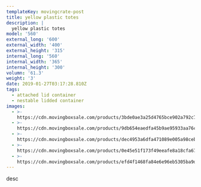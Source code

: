 ```yaml
---
templateKey: movingcrate-post
title: yellow plastic totes
description: |
  yellow plastic totes
model: '560'
external_long: '600'
external_width: '400'
external_height: '315'
internal_long: '560'
internal_width: '365'
internal_height: '300'
volumn: '61.3'
weight: '3'
date: 2019-01-27T03:17:28.810Z
tags:
  - attached lid container
  - nestable lidded container
images:
  - >-
    https://cdn.movingboxsale.com/products/3bde0ae3a25d4765bce902a792c7ace2.JPG
  - >-
    https://cdn.movingboxsale.com/products/9db654eaedfa45b9ae95933aa76ca24b.JPG
  - >-
    https://cdn.movingboxsale.com/products/dec4953a6dfa471089e005a98cebc9ab.JPG
  - >-
    https://cdn.movingboxsale.com/products/0e45e51f173f49eeafe8a18cfa6735d2.jpg
  - >-
    https://cdn.movingboxsale.com/products/efd4f1468fa84e6e96eb5305ba9dcec6.jpg
---
```

desc
